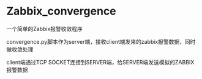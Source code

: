 # Zabbix_convergence
一个简单的Zabbix报警收敛程序     

convergence.py脚本作为server端，接收client端发来的zabbix报警数据，同时做收敛处理          

client端通过TCP SOCKET连接到SERVER端，给SERVER端发送模拟的ZABBIX报警数据

